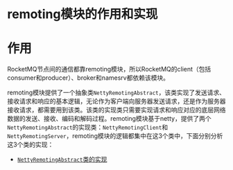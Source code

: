 # remoting模块的作用和实现

# 作用
RocketMQ节点间的通信都靠remoting模块，所以RocketMQ的client（包括consumer和producer）、broker和namesrv都依赖该模块。

remoting模块提供了一个抽象类`NettyRemotingAbstract`，该类实现了发送请求、接收请求和响应的基本逻辑，无论作为客户端向服务器发送请求，还是作为服务器接收请求，都需要用到该类。该类的实现类只需要实现请求和响应对应的底层网络数据的发送、接收、编码和解码过程。remoting模块基于netty，提供了两个`NettyRemotingAbstract`的实现类：`NettyRemotingClient`和`NettyRemotingServer`，remoting模块的逻辑都集中在这3个类中，下面分别分析这3个类的实现：
- [`NettyRemotingAbstract`类的实现](NettyRemotingAbstract类的实现.md)